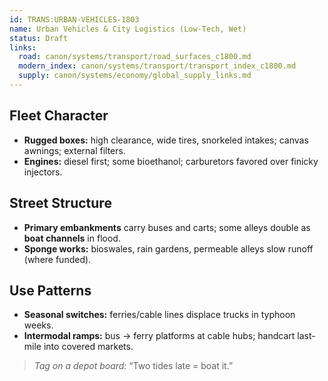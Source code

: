 ```yaml
---
id: TRANS:URBAN-VEHICLES-1803
name: Urban Vehicles & City Logistics (Low-Tech, Wet)
status: Draft
links:
  road: canon/systems/transport/road_surfaces_c1800.md
  modern_index: canon/systems/transport/transport_index_c1800.md
  supply: canon/systems/economy/global_supply_links.md
---
```


## Fleet Character
- **Rugged boxes:** high clearance, wide tires, snorkeled intakes; canvas awnings; external filters.
- **Engines:** diesel first; some bioethanol; carburetors favored over finicky injectors.

## Street Structure
- **Primary embankments** carry buses and carts; some alleys double as **boat channels** in flood.
- **Sponge works:** bioswales, rain gardens, permeable alleys slow runoff (where funded).

## Use Patterns
- **Seasonal switches:** ferries/cable lines displace trucks in typhoon weeks.
- **Intermodal ramps:** bus → ferry platforms at cable hubs; handcart last-mile into covered markets.

> _Tag on a depot board:_ “Two tides late = boat it.”
